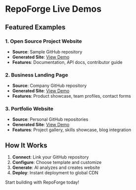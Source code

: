 # RepoForge Live Demos

## Featured Examples

### 1. Open Source Project Website
- **Source**: Sample GitHub repository
- **Generated Site**: [View Demo](https://demo1.repoforge.dev)
- **Features**: Documentation, API docs, contributor guide

### 2. Business Landing Page
- **Source**: Company GitHub repository  
- **Generated Site**: [View Demo](https://demo2.repoforge.dev)
- **Features**: Product showcase, team profiles, contact forms

### 3. Portfolio Website
- **Source**: Personal GitHub repositories
- **Generated Site**: [View Demo](https://demo3.repoforge.dev)
- **Features**: Project gallery, skills showcase, blog integration

## How It Works

1. **Connect**: Link your GitHub repository
2. **Configure**: Choose template and customize
3. **Generate**: AI analyzes and creates website
4. **Deploy**: Instant deployment to global CDN

Start building with RepoForge today!

